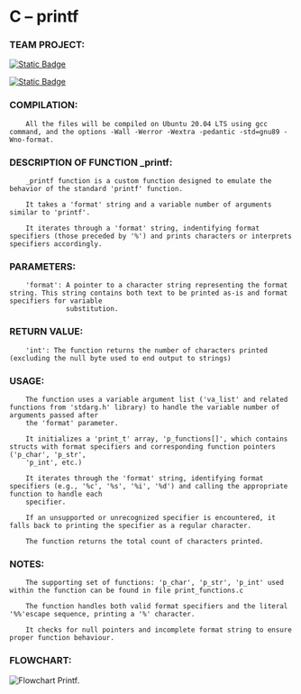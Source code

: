 # C – printf


### TEAM PROJECT:

[![Static Badge](https://img.shields.io/badge/build-Oana-brightgreen?logo=github&label=Github&labelColor=e80c0c&color=191919
)](https://github.com/OanaFun)

[![Static Badge](https://img.shields.io/badge/build-José-brightgreen?logo=github&label=Github&labelColor=0000FF&color=191919
)](https://github.com/MagicEmperador)


### COMPILATION:

	    All the files will be compiled on Ubuntu 20.04 LTS using gcc command, and the options -Wall -Werror -Wextra -pedantic -std=gnu89 -Wno-format.


### DESCRIPTION OF FUNCTION _printf:

	    _printf function is a custom function designed to emulate the behavior of the standard 'printf' function.

	    It takes a 'format' string and a variable number of arguments similar to 'printf'.

	    It iterates through a 'format' string, indentifying format specifiers (those preceded by '%') and prints characters or interprets specifiers accordingly.


### PARAMETERS:

	    'format': A pointer to a character string representing the format string. This string contains both text to be printed as-is and format specifiers for variable
	    	      substitution.


### RETURN VALUE:

	    'int': The function returns the number of characters printed (excluding the null byte used to end output to strings)


### USAGE:

	    The function uses a variable argument list ('va_list' and related functions from 'stdarg.h' library) to handle the variable number of arguments passed after
	    the 'format' parameter.

	    It initializes a 'print_t' array, 'p_functions[]', which contains structs with format specifiers and corresponding function pointers ('p_char', 'p_str',
	    'p_int', etc.)

	    It iterates through the 'format' string, identifying format specifiers (e.g., '%c', '%s', '%i', '%d') and calling the appropriate function to handle each
	    specifier.

	    If an unsupported or unrecognized specifier is encountered, it falls back to printing the specifier as a regular character.

	    The function returns the total count of characters printed.


### NOTES:

	    The supporting set of functions: 'p_char', 'p_str', 'p_int' used within the function can be found in file print_functions.c

	    The function handles both valid format specifiers and the literal '%%'escape sequence, printing a '%' character.

	    It checks for null pointers and incomplete format string to ensure proper function behaviour.


### FLOWCHART:

![Flowchart Printf](https://github.com/MagicEmperador/holbertonschool-printf/assets/144609420/2078e8e2-fac7-4842-b91e-6d18932e1913).
